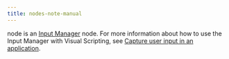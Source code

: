 ```yaml
---
title: nodes-note-manual
---
```


node is an [Input Manager](https://docs.unity3d.com/Manual/class-InputManager.html) node. For more information about how
to use the Input Manager with Visual Scripting,
see [Capture user input in an application](../../vs-capture-player-input.md). 